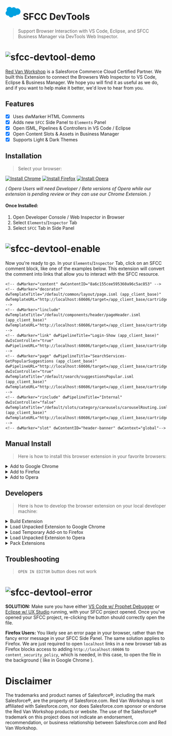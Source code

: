 #  ![icon](src/icons/48.png) SFCC DevTools

> Support Browser Interaction with VS Code, Eclipse, and SFCC Business Manager via DevTools Web Inspector.

# ![sfcc-devtool-demo](https://sfcc-devtools.s3.us-east-1.amazonaws.com/sfcc-devtool-demo.gif?v=1.0.0)

[Red Van Workshop](https://redvanworkshop.com) is a Salesforce Commerce Cloud Certified Partner.  We built this Extension to connect the Browsers Web Inspector to VS Code, Eclipse & Business Manager. We hope you will find it as useful as we do, and if you want to help make it better, we'd love to hear from you.

## Features

- [X] Uses dwMarker HTML Comments
- [X] Adds new `SFCC` Side Panel to `Elements` Panel
- [X] Open ISML, Pipelines & Controllers in VS Code / Eclipse
- [X] Open Content Slots & Assets in Business Manager
- [X] Supports Light & Dark Themes

## Installation

> Select your browser:

[![Install Chrome](https://img.shields.io/badge/Install-Chrome-blue.svg?style=for-the-badge)](https://chrome.google.com/webstore/detail/sfcc-devtools/gdgdeiakmgocieipdpdaidanjbcchdka)
[![Install Firefox](https://img.shields.io/badge/Install-Firefox-orange.svg?style=for-the-badge)](https://addons.mozilla.org/en-US/firefox/addon/sfcc-devtools/)
[![Install Opera](https://img.shields.io/badge/Install-Opera-red.svg?style=for-the-badge)](https://addons.opera.com/en/extensions/details/sfcc-devtools/)

_( Opera Users will need Developer / Beta versions of Opera while our extension is pending review or they can use our Chrome Extension. )_

#### Once Installed:

1. Open Developer Console / Web Inspector in Browser
2. Select `Elements`/`Inspector` Tab
3. Select `SFCC` Tab in Side Panel

# ![sfcc-devtool-enable](https://sfcc-devtools.s3.us-east-1.amazonaws.com/sfcc-devtool-enable.gif?v=1.0.0)

Now you're ready to go. In your `Elements`/`Inspector` Tab, click on an SFCC comment block, like one of the examples below. This extension will convert the comment into links that allow you to interact with the SFCC resource.

```
<!-- dwMarker="content" dwContentID="8a6c155cee595360a96c5ac853" -->
<!-- dwMarker="decorator" dwTemplateTitle="/default/common/layout/page.isml (app_client_base)" dwTemplateURL="http://localhost:60606/target=/app_client_base/cartridge/templates/default/common/layout/page.isml" -->
<!-- dwMarker="linclude" dwTemplateTitle="/default/components/header/pageHeader.isml (app_client_base)" dwTemplateURL="http://localhost:60606/target=/app_client_base/cartridge/templates/default/components/header/pageHeader.isml" -->
<!-- dwMarker="link" dwPipelineTitle="Login-Show (app_client_base)" dwIsController="true" dwPipelineURL="http://localhost:60606/target=/app_client_base/cartridge/controllers/Login.js&amp;start=Show" -->
<!-- dwMarker="page" dwPipelineTitle="SearchServices-GetPopularSuggestions (app_client_base)" dwPipelineURL="http://localhost:60606/target=/app_client_base/cartridge/controllers/SearchServices.js&amp;start=GetPopularSuggestions" dwIsController="true" dwTemplateTitle="/default/search/suggestionsPopular.isml (app_client_base)" dwTemplateURL="http://localhost:60606/target=/app_client_base/cartridge/templates/default/search/suggestionsPopular.isml" -->
<!-- dwMarker="rinclude" dwPipelineTitle="Internal" dwIsController="false" dwTemplateTitle="/default/slots/category/carousels/carouselRouting.isml (app_client_base)" dwTemplateURL="http://localhost:60606/target=/app_client_base/cartridge/templates/default/slots/category/carousels/carouselRouting.isml" -->
<!-- dwMarker="slot" dwContentID="header-banner" dwContext="global"-->
```

## Manual Install

> Here is how to install this browser extension in your favorite browsers:

<details><summary>Add to Google Chrome</summary>

1. Download [Webkit Extension](https://github.com/redvanworkshop/sfcc-devtools/raw/master/dist/sfcc-devtools-webkit.crx)
2. Click **Keep** when prompted to download the file
3. Go to the following URL in a new Google Chrome tab:  `chrome://extensions`
4. In the top right corner, Enable **Developer Mode**
5. Drag and Drop `./dist/sfcc-devtools-webkit.crx` file into Extension page

</details>

<details><summary>Add to Firefox</summary>

1. Download [Firefox Addon](https://github.com/redvanworkshop/sfcc-devtools/raw/master/dist/sfcc-devtools-firefox.zip)
2. Open Firefox
3. Go to the following URL in a new tab:  `about:debugging#/runtime/this-firefox`
4. In the top right corner, Click **Load Temporary Add-on...**
5. Select the `./dist/sfcc-devtools-firefox.zip` file

</details>

<details><summary>Add to Opera</summary>

1. Download [Webkit Extension](https://github.com/redvanworkshop/sfcc-devtools/raw/master/dist/sfcc-devtools-webkit.crx)
2. Go to the following URL in a new Opera tab:  `chrome://extensions`
3. In the top right corner, Enable **Developer Mode**
4. Drag and Drop `./dist/sfcc-devtools-webkit.crx` file into Extension page
5. Select **Yes, Install** when prompted

</details>

## Developers

> Here is how to develop the browser extension on your local developer machine:

<details><summary>Build Extension</summary>

```bash
git clone git@github.com:redvanworkshop/sfcc-devtools.git
cd sfcc-devtools
npm install
npm run pack
```

</details>

<details><summary>Load Unpacked Extension to Google Chrome</summary>

1. Open Google Chrome
2. Go to the following URL in a new tab:  `chrome://extensions`
3. In the top right corner, Enable **Developer Mode**
4. Click the **LOAD UNPACKED** link in the header
5. Select the `./src` folder

</details>

<details><summary>Load Temporary Add-on to Firefox</summary>

1. Open Terminal in project root and run `npm run pack:firefox`
2. Open Firefox
3. Go to the following URL in a new tab:  `about:debugging`
4. Select `Enable add-on debugging` checkbox
5. In the top right corner, Click **Load Temporary Add-on**
6. Select the `./dist/sfcc-devtools-firefox.zip` file

</details>

<details><summary>Load Unpacked Extension to Opera</summary>

1. Open Google Chrome
2. Go to the following URL in a new tab:  `chrome://extensions`
3. In the top right corner, Enable **Developer Mode**
4. Click the **Load Unpacked** button
5. Select the `./src` folder

</details>

<details><summary>Pack Extensions</summary>

```bash
cd sfcc-devtools
npm run pack
```

</details>

## Troubleshooting

> `OPEN IN EDITOR` button does not work

# ![sfcc-devtool-error](https://sfcc-devtools.s3.us-east-1.amazonaws.com/sfcc-devtool-error.gif?v=1.0.0)

**SOLUTION:** Make sure you have either [VS Code w/ Prophet Debugger](https://marketplace.visualstudio.com/items?itemName=SqrTT.prophet) or [Eclipse w/ UX Studio](https://documentation.b2c.commercecloud.salesforce.com/DOC1/index.jsp?topic=%2Fcom.demandware.dochelp%2FSiteDevelopment%2FInstallUXStudio.html) running, with your SFCC project opened.  Once you've opened your SFCC project, re-clicking the button should correctly open the file.

**Firefox Users:** You likely see an error page in your browser, rather than the fancy error message in your SFCC Side Panel. The same solution applies to Firefox. We are just required to open `localhost` links in a new browser tab as Firefox blocks access to adding `http://localhost:60606` to `content_security_policy`, which is needed, in this case, to open the file in the background ( like in Google Chrome ).


Disclaimer
===

The trademarks and product names of Salesforce®, including the mark Salesforce®, are the property of Salesforce.com. Red Van Workshop is not affiliated with Salesforce.com, nor does Salesforce.com sponsor or endorse the Red Van Workshop products or website. The use of the Salesforce® trademark on this project does not indicate an endorsement, recommendation, or business relationship between Salesforce.com and Red Van Workshop.